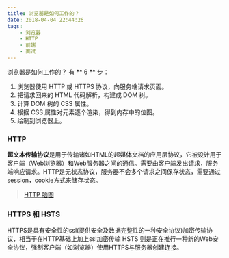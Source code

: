 ```yaml
---
title: 浏览器是如何工作的？
date: 2018-04-04 22:44:26
tags: 
    - 浏览器
    - HTTP
    - 前端
    - 面试
---
```


浏览器是如何工作的？
有 ** 6 ** 步：
1. 浏览器使用 HTTP 或 HTTPS 协议，向服务端请求页面。
2. 把请求回来的 HTML 代码解析，构建成 DOM 树。
3. 计算 DOM 树的 CSS 属性。
4. 根据 CSS 属性对元素逐个渲染，得到内存中的位图。
5. 绘制到浏览器上。

### HTTP
**超文本传输协议**是用于传输诸如HTML的超媒体文档的应用层协议，它被设计用于客户端（Web浏览器）和Web服务器之间的通信。需要由客户端发出请求，服务端响应请求。HTTP是无状态协议，服务器不会多个请求之间保存状态，需要通过session，cookie方式来储存状态。

> [HTTP 脑图](http://naotu.baidu.com/file/99d0b8b97fa036c41124b709580bc6eb)

### HTTPS 和 HSTS
HTTPS是具有安全性的ssl(提供安全及数据完整性的一种安全协议)加密传输协议，相当于在HTTP基础上加上ssl加密传输
HSTS 则是正在推行一种新的Web安全协议，强制客户端（如浏览器）使用HTTPS与服务器创建连接。